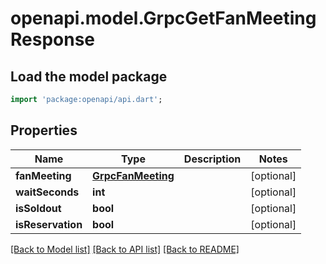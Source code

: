 # openapi.model.GrpcGetFanMeetingResponse

## Load the model package
```dart
import 'package:openapi/api.dart';
```

## Properties
Name | Type | Description | Notes
------------ | ------------- | ------------- | -------------
**fanMeeting** | [**GrpcFanMeeting**](GrpcFanMeeting.md) |  | [optional] 
**waitSeconds** | **int** |  | [optional] 
**isSoldout** | **bool** |  | [optional] 
**isReservation** | **bool** |  | [optional] 

[[Back to Model list]](../README.md#documentation-for-models) [[Back to API list]](../README.md#documentation-for-api-endpoints) [[Back to README]](../README.md)


